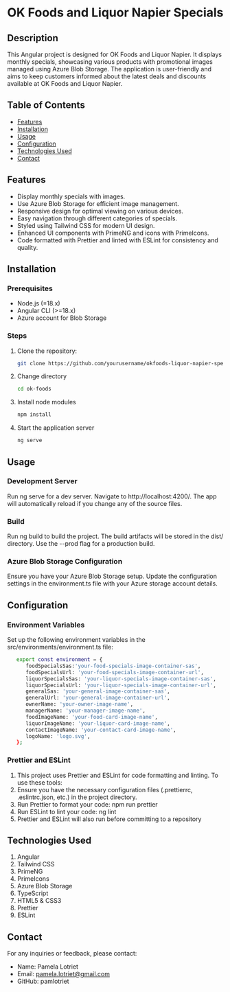 # OK Foods and Liquor Napier Specials

## Description
This Angular project is designed for OK Foods and Liquor Napier. It displays monthly specials, showcasing various products with promotional images managed using Azure Blob Storage. The application is user-friendly and aims to keep customers informed about the latest deals and discounts available at OK Foods and Liquor Napier.

## Table of Contents
- [Features](#features)
- [Installation](#installation)
- [Usage](#usage)
- [Configuration](#configuration)
- [Technologies Used](#technologies-used)
- [Contact](#contact)

## Features
- Display monthly specials with images.
- Use Azure Blob Storage for efficient image management.
- Responsive design for optimal viewing on various devices.
- Easy navigation through different categories of specials.
- Styled using Tailwind CSS for modern UI design.
- Enhanced UI components with PrimeNG and icons with PrimeIcons.
- Code formatted with Prettier and linted with ESLint for consistency and quality.

## Installation

### Prerequisites
- Node.js (=18.x)
- Angular CLI (>=18.x)
- Azure account for Blob Storage

### Steps
1. Clone the repository:
   ```bash
   git clone https://github.com/yourusername/okfoods-liquor-napier-specials.git
2. Change directory
    ```bash
   cd ok-foods
4. Install node modules
   ```bash
   npm install
6. Start the application server
   ```bash
   ng serve

## Usage 

### Development Server
Run ng serve for a dev server. Navigate to http://localhost:4200/. The app will automatically reload if you change any of the source files.

### Build
Run ng build to build the project. The build artifacts will be stored in the dist/ directory. Use the --prod flag for a production build.

### Azure Blob Storage Configuration
Ensure you have your Azure Blob Storage setup. Update the configuration settings in the environment.ts file with your Azure storage account details.

## Configuration

### Environment Variables
Set up the following environment variables in the src/environments/environment.ts file:
```bash
   export const environment = {
      foodSpecialsSas:'your-food-specials-image-container-sas',
      foodSpecialsUrl: 'your-food-specials-image-container-url',
      liquorSpecialsSas: 'your-liquor-specials-image-container-sas',
      liquorSpecialsUrl: 'your-liquor-specials-image-container-url',
      generalSas: 'your-general-image-container-sas',
      generalUrl: 'your-general-image-container-url',
      ownerName: 'your-owner-image-name',
      managerName: 'your-manager-image-name',
      foodImageName: 'your-food-card-image-name',
      liquorImageName: 'your-liquor-card-image-name',
      contactImageName: 'your-contact-card-image-name',
      logoName: 'logo.svg',
   };
```

### Prettier and ESLint
1. This project uses Prettier and ESLint for code formatting and linting. To use these tools:
2. Ensure you have the necessary configuration files (.prettierrc, .eslintrc.json, etc.) in the project directory.
3. Run Prettier to format your code: npm run prettier
4. Run ESLint to lint your code: ng lint
5. Prettier and ESLint will also run before committing to a repository

## Technologies Used
1. Angular
2. Tailwind CSS
3. PrimeNG
4. PrimeIcons
5. Azure Blob Storage
6. TypeScript
7. HTML5 & CSS3
8. Prettier
9. ESLint

## Contact
For any inquiries or feedback, please contact:

- Name: Pamela Lotriet
- Email: pamela.lotriet@gmail.com
- GitHub: pamlotriet


